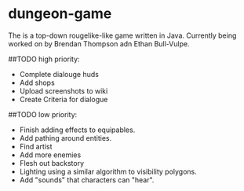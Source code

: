 # dungeon-game
The is a top-down rougelike-like game written in Java. Currently being worked on by Brendan Thompson adn Ethan  Bull-Vulpe.

##TODO high priority:
* Complete dialouge huds
* Add shops
* Upload screenshots to wiki
* Create Criteria for dialogue

##TODO low priority:
* Finish adding effects to equipables.
* Add pathing around entities.
* Find artist
* Add more enemies
* Flesh out backstory
* Lighting using a similar algorithm to visibility polygons.
* Add "sounds" that characters can "hear".
